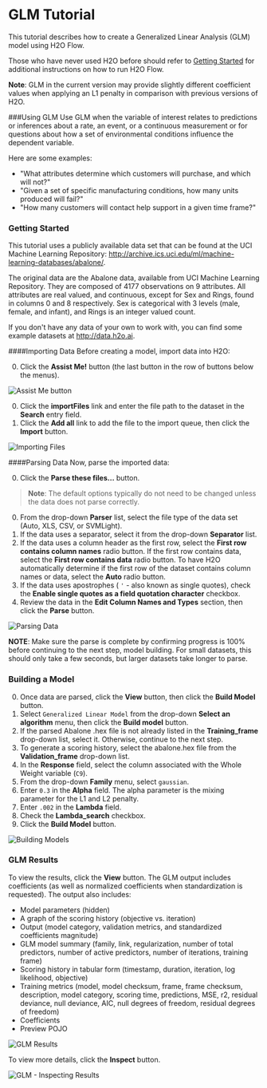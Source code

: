 # GLM Tutorial

This tutorial describes how to create a Generalized Linear Analysis (GLM) model using H2O Flow.

Those who have never used H2O before should refer to <a href="https://github.com/h2oai/h2o-dev/blob/master/h2o-docs/src/product/flow/README.md" target="_blank">Getting Started</a> for additional instructions on how to run H2O Flow.

**Note**: GLM in the current version may provide slightly different coefficient values when applying an L1 penalty in comparison with previous versions of H2O.

###Using GLM
Use GLM when the variable of interest relates to predictions or inferences about a rate, an event, or a continuous measurement or for questions about how a set of environmental conditions influence the dependent variable.

Here are some examples:

- "What attributes determine which customers will purchase, and which will not?"
- "Given a set of specific manufacturing conditions, how many units produced will fail?"
- "How many customers will contact help support in a given time frame?"


### Getting Started
This tutorial uses a publicly available data set that can be found at the UCI Machine Learning Repository: <a href="http://archive.ics.uci.edu/ml/machine-learning-databases/abalone/" target="_blank">http://archive.ics.uci.edu/ml/machine-learning-databases/abalone/</a>.

The original data are the Abalone data, available from UCI Machine Learning Repository. They are composed of 4177 observations on 9 attributes. All attributes are real valued, and continuous, except for Sex and Rings, found in columns 0 and 8 respectively.
Sex is categorical with 3 levels (male, female, and infant), and Rings is an integer valued count.

If you don't have any data of your own to work with, you can find some example datasets at <a href="http://data.h2o.ai" target="_blank">http://data.h2o.ai</a>.


####Importing Data
Before creating a model, import data into H2O:

0. Click the **Assist Me!** button (the last button in the row of buttons below the menus). 

 ![Assist Me button](../images/Flow_AssistMeButton.png)

0. Click the **importFiles** link and enter the file path to the dataset in the **Search** entry field.  
0. Click the **Add all** link to add the file to the import queue, then click the **Import** button. 

  ![Importing Files](../images/GLM_ImportFile.png)


####Parsing Data
Now, parse the imported data: 

0. Click the **Parse these files...** button. 

  >**Note**: The default options typically do not need to be changed unless the data does not parse correctly. 

0. From the drop-down **Parser** list, select the file type of the data set (Auto, XLS, CSV, or SVMLight). 
0. If the data uses a separator, select it from the drop-down **Separator** list. 
0. If the data uses a column header as the first row, select the **First row contains column names** radio button. If the first row contains data, select the **First row contains data** radio button. To have H2O automatically determine if the first row of the dataset contains column names or data, select the **Auto** radio button. 
0. If the data uses apostrophes ( `'` - also known as single quotes), check the **Enable single quotes as a field quotation character** checkbox. 
0. Review the data in the **Edit Column Names and Types** section, then click the **Parse** button.  

  ![Parsing Data](../images/GLM_Parse.png)

  **NOTE**: Make sure the parse is complete by confirming progress is 100% before continuing to the next step, model building. For small datasets, this should only take a few seconds, but larger datasets take longer to parse.


### Building a Model

0. Once data are parsed, click the **View** button, then click the **Build Model** button. 
0. Select `Generalized Linear Model` from the drop-down **Select an algorithm** menu, then click the **Build model** button.  
0. If the parsed Abalone .hex file is not already listed in the **Training_frame** drop-down list, select it. Otherwise, continue to the next step. 
0. To generate a scoring history, select the abalone.hex file from the **Validation_frame** drop-down list.  
0. In the **Response** field, select the column associated with the Whole Weight variable (`C9`).
0. From the drop-down **Family** menu, select `gaussian`. 
0. Enter `0.3` in the **Alpha** field. The alpha parameter is the mixing parameter for the L1 and L2 penalty.
0. Enter `.002` in the **Lambda** field.
0. Check the **Lambda_search** checkbox.  
0. Click the **Build Model** button.

 ![Building Models](../images/GLM_BuildModel.png)




### GLM Results

To view the results, click the **View** button. The GLM output includes coefficients (as well as normalized coefficients when standardization is requested). The output also includes: 

- Model parameters (hidden)
- A graph of the scoring history (objective vs. iteration) 
- Output (model category, validation metrics, and standardized coefficients magnitude)
- GLM model summary (family, link, regularization, number of total predictors, number of active predictors, number of iterations, training frame)
-  Scoring history in tabular form (timestamp, duration, iteration, log likelihood, objective)
-  Training metrics (model, model checksum, frame, frame checksum, description, model category, scoring time, predictions, MSE, r2, residual deviance, null deviance, AIC, null degrees of freedom, residual degrees of freedom) 
-  Coefficients
-  Preview POJO

![GLM Results](../images/GLM_ModelResults.png)

To view more details, click the **Inspect** button. 

 ![GLM - Inspecting Results](../images/GLM_Inspect.png)
 


